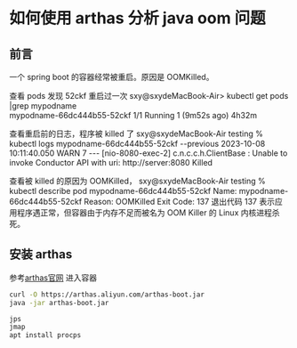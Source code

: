 


# 如何使用 arthas 分析 java oom 问题

## 前言

一个 spring boot 的容器经常被重启。原因是 OOMKilled。


查看 pods 发现 52ckf 重启过一次
sxy@sxydeMacBook-Air> kubectl get pods |grep mypodname                                           
mypodname-66dc444b55-52ckf                   1/1     Running            1 (9m52s ago)      4h32m


查看重启前的日志，程序被 killed 了
sxy@sxydeMacBook-Air testing % kubectl logs mypodname-66dc444b55-52ckf  --previous
2023-10-08 10:11:40.050  WARN 7 --- [nio-8080-exec-2] c.n.c.c.h.ClientBase                     : Unable to invoke Conductor API with uri: http://server:8080
Killed

查看被 killed 的原因为 OOMKilled，
sxy@sxydeMacBook-Air testing % kubectl describe pod mypodname-66dc444b55-52ckf
Name:             mypodname-66dc444b55-52ckf
  Reason:       OOMKilled
  Exit Code:    137
退出代码 137 表示应用程序遇正常，但容器由于内存不足而被名为 OOM Killer 的 Linux 内核进程杀死。

## 安装 arthas
参考[arthas官网](https://arthas.aliyun.com/doc/install-detail.html)
进入容器 
```bash
curl -O https://arthas.aliyun.com/arthas-boot.jar
java -jar arthas-boot.jar

jps
jmap
apt install procps
```



